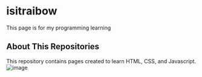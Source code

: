 # isitraibow
This page is for my programming learning

## About This Repositories
This repository contains pages created to learn HTML, CSS, and Javascript.
![image](https://user-images.githubusercontent.com/71498076/151884298-7da75b5b-c5ff-4837-b387-d3e9756352e2.png)
